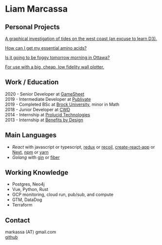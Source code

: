 # Liam Marcassa

## Personal Projects
[A graphical investigation of tides on the west coast (an excuse to learn D3).](https://cruncha-cruncha.github.io/for-learning-d3/)

[How can I get my essential amino acids?](https://cruncha-cruncha.github.io/amino-acids/)

[Is it going to be foggy tomorrow morning in Ottawa?](https://cruncha-cruncha-foggy.netlify.app/)

[For use with a big, cheap, low fidelity wall plotter.](https://cruncha-cruncha.github.io/wall-plotter/)

## Work / Education
2020 - Senior Developer at [GameSheet](https://gamesheetinc.com/)  
2019 - Intermediate Developer at [Publivate](https://publivate.com/)  
2019 - Completed BSc at [Brock University](https://brocku.ca/), minor in Math  
2018 - Junior Developer at [CWD](https://cwdlimited.com/)  
2014 - Internship at [Prolucid Technologies](https://www.prolucid.ca/)  
2013 - Internship at [Benefits by Design](https://www.bbd.ca/)

## Main Languages
- *React* with javascript or typescript, [redux](https://redux.js.org/) or [recoil](https://recoiljs.org/), [create-react-app](https://create-react-app.dev/) or [Next](https://nextjs.org/), [npm](https://www.npmjs.com/) or [yarn](https://yarnpkg.com/) 
- *Golang* with [gin](https://gin-gonic.com/) or [fiber](https://docs.gofiber.io/)

## Working Knowledge
- Postgres, Neo4j
- Vue, Python, Rust
- GCP monitoring, cloud run, pub/sub, and compute
- GTM, DataDog
- Terraform

## Contact
markassa (AT) gmail.com  
[github](https://github.com/cruncha-cruncha)  
	
